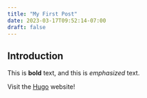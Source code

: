 ```yaml
---
title: "My First Post"
date: 2023-03-17T09:52:14-07:00
draft: false
---
```


## Introduction


This is **bold** text, and this is *emphasized* text.

Visit the [Hugo](https://gohugo.io) website!

